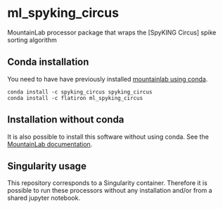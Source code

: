 # ml_spyking_circus

MountainLab processor package that wraps the [SpyKING Circus] spike sorting algorithm


## Conda installation

You need to have have previously installed [mountainlab using conda](https://github.com/flatironinstitute/mountainlab-js).

```
conda install -c spyking_circus spyking_circus
conda install -c flatiron ml_spyking_circus
```

## Installation without conda

It is also possible to install this software without using conda. See the [MountainLab documentation](https://github.com/flatironinstitute/mountainlab-js).

## Singularity usage

This repository corresponds to a Singularity container. Therefore it is possible to run these processors without any installation and/or from a shared jupyter notebook.